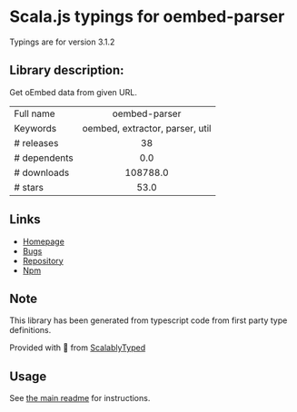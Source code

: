 
# Scala.js typings for oembed-parser

Typings are for version 3.1.2

## Library description:
Get oEmbed data from given URL.

|                    |                 |
| ------------------ | :-------------: |
| Full name          | oembed-parser |
| Keywords           | oembed, extractor, parser, util |
| # releases         | 38 |
| # dependents       | 0.0 |
| # downloads        | 108788.0 |
| # stars            | 53.0 |

## Links
- [Homepage](https://www.npmjs.com/package/oembed-parser)
- [Bugs](https://github.com/ndaidong/oembed-parser/issues)
- [Repository](https://github.com/ndaidong/oembed-parser)
- [Npm](https://www.npmjs.com/package/oembed-parser)
    


## Note
This library has been generated from typescript code from first party type definitions.

Provided with :purple_heart: from [ScalablyTyped](https://github.com/oyvindberg/ScalablyTyped)

## Usage
See [the main readme](../../readme.md) for instructions.


